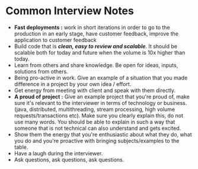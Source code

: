 # Common Interview Notes

* **Fast deployments :** work in short iterations in order to go to the production in an early stage, have customer feedback, improve the application to customer feedback
* Build code that is ***clean, easy to review and scalable***. It should be scalable both for today and future when the volume is 10x higher than today.
* Learn from others and share knowledge. Be open for ideas, inputs, solutions from others.
* Being pro-active in work. Give an example of a situation that you made difference in a project by your own idea / effort.
* Get energy from meeting with client and speak with them directly.
* **A proud of project :** Give an example project that you're proud of, make sure it's relevant to the interviewer in terms of technology or business. (java, distributed, multithreading, stream processing, high volume requests/transactions etc). Make sure you clearly explain this, do not use many words. You should be able to explain in such a way that someone that is not technical can also understand and gets excited.
* Show them the energy that you're enthusiastic about what they do, what you do and you're proactive with bringing subjects/examples to the table.
* Have a laugh during the interviewer.
* Ask questions, ask questions, ask questions.
